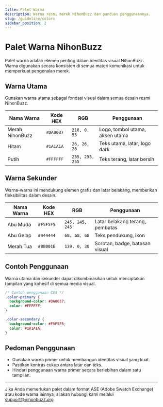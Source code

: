 ```yaml
---
title: Palet Warna
description: Warna resmi merek NihonBuzz dan panduan penggunaannya.
slug: /guideline/colors
sidebar_position: 2
---
```


# Palet Warna NihonBuzz

Palet warna adalah elemen penting dalam identitas visual NihonBuzz. Warna digunakan secara konsisten di semua materi komunikasi untuk memperkuat pengenalan merek.

## Warna Utama

Gunakan warna utama sebagai fondasi visual dalam semua desain resmi NihonBuzz.

| Nama Warna | Kode HEX | RGB           | Penggunaan                     |
|------------|----------|---------------|--------------------------------|
| Merah NihonBuzz | `#DA0037` | `218, 0, 55`   | Logo, tombol utama, aksen utama |
| Hitam | `#1A1A1A` | `26, 26, 26`     | Teks utama, latar, logo dark   |
| Putih | `#FFFFFF` | `255, 255, 255` | Teks terang, latar bersih      |

## Warna Sekunder

Warna-warna ini mendukung elemen grafis dan latar belakang, memberikan fleksibilitas dalam desain.

| Nama Warna | Kode HEX | RGB           | Penggunaan                      |
|------------|----------|---------------|---------------------------------|
| Abu Muda   | `#F5F5F5` | `245, 245, 245` | Latar belakang terang, pembatas |
| Abu Gelap  | `#444444` | `68, 68, 68`    | Teks pendukung, ikon            |
| Merah Tua  | `#8B001E` | `139, 0, 30`    | Sorotan, badge, batasan visual  |

## Contoh Penggunaan

Warna utama dan sekunder dapat dikombinasikan untuk menciptakan tampilan yang kohesif di semua media visual.

```css
/* Contoh penggunaan CSS */
.color-primary {
  background-color: #DA0037;
  color: #FFFFFF;
}

.color-secondary {
  background-color: #F5F5F5;
  color: #1A1A1A;
}
```

## Pedoman Penggunaan

- Gunakan warna primer untuk membangun identitas visual yang kuat.
- Pastikan kontras cukup antara latar dan teks.
- Hindari penggunaan warna primer secara berlebihan dalam satu tampilan.

---

Jika Anda memerlukan palet dalam format ASE (Adobe Swatch Exchange) atau kode warna lainnya, silakan hubungi kami melalui [support@nihonbuzz.org](/hubungi-kami).